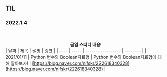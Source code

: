 ## TIL

### 2022.1.4

<br/>

<b> <center>금일 스터디 내용 </center> </b>
| 날짜 | 제목  | 설명              | 링크     |
| ---- | ----- | ----------------- | -------- |
| 2021/01/11 | Python 변수와 Boolean자료형  | Python 변수와 Boolean자료형에 대해 알아보자! | [https://blog.naver.com/nifskr/222618340328](https://blog.naver.com/nifskr/222618340328) |


